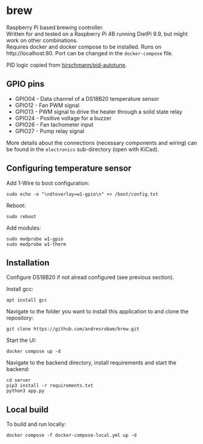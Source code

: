 # brew

Raspberry Pi based brewing controller.\
Written for and tested on a Raspberry Pi 4B running DietPi 9.9, but might work on other combinations.\
Requires docker and docker compose to be installed.
Runs on http://localhost:80. Port can be changed in the `docker-compose` file.

PID logic copied from [hirschmann/pid-autotune](https://github.com/hirschmann/pid-autotune).

## GPIO pins

- GPIO04 - Data channel of a DS18B20 temperature sensor
- GPIO12 - Fan PWM signal
- GPIO13 - PWM signal to drive the heater through a solid state relay
- GPIO24 - Positive voltage for a buzzer
- GPIO26 - Fan tachometer input
- GPIO27 - Pump relay signal

More details about the connections (necessary components and wiring) can be found in the `electronics` sub-directory (open with KiCad).

## Configuring temperature sensor

Add 1-Wire to boot configuration:

```
sudo echo -e "\ndtoverlay=w1-gpio\n" >> /boot/config.txt
```

Reboot:

```
sudo reboot
```

Add modules:

```
sudo modprobe w1-gpio
sudo modprobe w1-therm
```

## Installation

Configure DS18B20 if not alread configured (see previous section).

Install gcc:
```
apt install gcc
```

Navigate to the folder you want to install this application to and clone the repository:
```
git clone https://github.com/andresrobam/brew.git
```

Start the UI:
```
docker compose up -d
```

Navigate to the backend directory, install requirements and start the backend:
```
cd server
pip3 install -r requirements.txt
python3 app.py
```

## Local build

To build and run locally:

```
docker compose -f docker-compose-local.yml up -d
```
